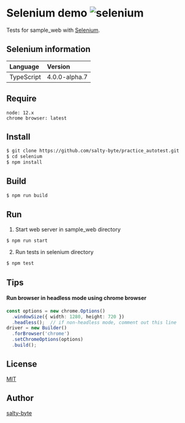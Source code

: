Selenium demo ![selenium](https://github.com/salty-byte/practice_autotest/workflows/selenium/badge.svg)
========
Tests for sample_web with [Selenium](https://www.selenium.dev/).

## Selenium information

|Language|Version|
|:---|:---|
|TypeScript|4.0.0-alpha.7|

## Require

```
node: 12.x
chrome browser: latest
```

## Install

```sh
$ git clone https://github.com/salty-byte/practice_autotest.git
$ cd selenium
$ npm install
```

## Build

```sh
$ npm run build
```

## Run

1. Start web server in sample_web directory
```sh
$ npm run start
```

2. Run tests in selenium directory
```sh
$ npm test
```

## Tips

#### Run browser in headless mode using chrome browser
```typescript
const options = new chrome.Options()
  .windowSize({ width: 1280, height: 720 })
  .headless();  // if non-headless mode, comment out this line
driver = new Builder()
  .forBrowser('chrome')
  .setChromeOptions(options)
  .build();
```

## License

[MIT](https://github.com/salty-byte/practice_autotest/blob/master/LICENSE)

## Author

[salty-byte](https://github.com/salty-byte/)
